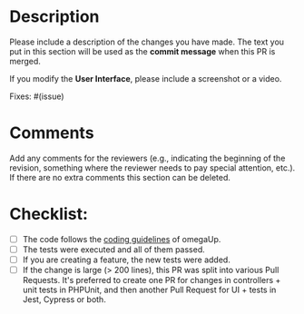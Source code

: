 # Description

Please include a description of the changes you have made. The text you put in this section will be used as the **commit message** when this PR is merged.

If you modify the **User Interface**, please include a screenshot or a video.

Fixes: #(issue)

# Comments

Add any comments for the reviewers (e.g., indicating the beginning of the revision, something where the reviewer needs to pay special attention, etc.). If  there are no extra comments this section can be deleted.

# Checklist:

- [ ] The code follows the [coding guidelines](https://github.com/omegaup/omegaup/blob/main/frontend/www/docs/Coding-guidelines.md) of omegaUp.
- [ ] The tests were executed and all of them passed.
- [ ] If you are creating a feature, the new tests were added.
- [ ] If the change is large (> 200 lines), this PR was split into various Pull Requests. It's preferred to create one PR for changes in controllers + unit tests in PHPUnit,  and then another Pull Request for UI + tests in Jest, Cypress or both.
